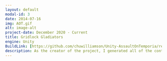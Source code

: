 ```yaml
---
layout: default
modal-id: 3
date: 2014-07-16
img: AOT.gif
alt: image-alt
project-date: December 2020 - Current
title: Gridlock Gladiators
engine: Unity
BuildLink: [https://github.com/chuwilliamson/Unity-AssaultOnTemporia/releases/tag/2.0](https://github.com/lodisperkins/GridFighter/releases)
description: As the creator of the project, I generated all of the content with the exception of some art assets. A notable programming feature is the AI(right) that uses a modified version of monte carlo tree search to learn how to play the game.
---
```

